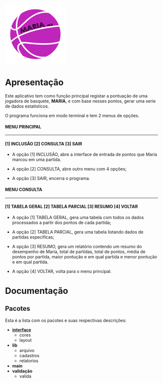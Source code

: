 ![MARIA V1.0](https://github.com/mrcbnu/Projeto_Maria/blob/master/html/LOGO%20MARIA.png)

# Apresentação

Este aplicativo tem como função principal registar a pontuação de uma jogadora de basquete, **MARIA**, e com base nesses pontos, gerar uma serie de dados estatísticos.

O programa funciona em modo terminal e tem 2 menus de opções.

#### MENU PRINCIPAL
***
#### [1] INCLUSÃO [2] CONSULTA [3] SAIR

* A opção [1] INCLUSÃO, abre a interface de entrada de pontos que Maria marcou em uma partida.

* A opção [2] CONSULTA, abre outro menu com 4 opções;

* A opção [3] SAIR, encerra o programa.

#### MENU CONSULTA
***
#### [1] TABELA GERAL [2] TABELA PARCIAL [3] RESUMO [4] VOLTAR

* A opção [1] TABELA GERAL, gera uma tabela com todos os dados processados a partir dos pontos de cada partida;

* A opção [2] TABELA PARCIAL, gera uma tabela listando dados de partidas especificas;

* A opção [3] RESUMO, gera um relatório contendo um resumo do desempenho de Maria, total de partidas, total de pontos, média de pontos por partida, maior pontução e em qual partida e menor pontução e em qual partida.

* A opção [4] VOLTAR, volta para o menu principal.

# Documentação

## Pacotes

Esta é a lista com os pacotes e suas respectivas descrições:

 * [__interface__](https://github.com/mrcbnu/Projeto_Maria/blob/master/docs/interface.md#ref%C3%AAncia-do-namespace-interfacelayout)	
   * cores	
   * layout	
 * __lib__	
   * arquivo	
   * cadastros	
   * relatorios	
  * __main__	
 * __validação__	
   * valida	

